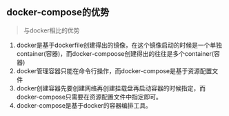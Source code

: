 ## docker-compose的优势

> 与docker相比的优势



1. docker是基于dockerfile创建得出的镜像，在这个镜像启动的时候是一个单独container(容器)，而docker-compoose创建得出的往往是多个container(容器)
2. docker管理容器只能在命令行操作，而docker-compose是基于资源配置文件
3. docker创建容器先要创建网络再创建挂载盘再启动容器的时候指定，而docker-compose只需要在资源配置文件中指定即可。
4. docker-compose是基于docker的容器编排工具。

